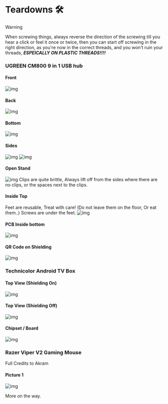 # Teardowns 🛠

> [!WARNING]
> When screwing things, always reverse the direction of the screwing till you hear a click or feel it once or twice, then you can start off screwing in the right direction, as you're now in the correct threads, and you won't ruin your threads, ***ESPEICALLY ON PLASTIC THREADS!!!!***

### UGREEN **CM800** 9 in 1 USB hub
<!--tabs:start-->
#### Front
![img](teardownMedia/cm800_9in1/closed-front.jpg)

#### Back
![img](teardownMedia/cm800_9in1/closed-back.jpg)

#### Bottom
![img](teardownMedia/cm800_9in1/bottom.jpg)

#### Sides
![img](teardownMedia/cm800_9in1/sd-side.jpg)
![img](teardownMedia/cm800_9in1/usb.jpg)

#### Open Stand
![img](teardownMedia/cm800_9in1/open-stand.jpg)
Clips are quite brittle, Always lift off from the sides where there are no clips, or the spaces next to the clips.

#### Inside Top
Feet are reusable, Treat with care! (Do not leave them on the floor, Or eat them..)
Screws are under the feet.
![img](teardownMedia/cm800_9in1/inside-top.jpg)

#### PCB Inside bottom
![img](teardownMedia/cm800_9in1/pcb-out-bottom-side.jpg)

#### QR Code on Shielding
![img](teardownMedia/cm800_9in1/qr-code.jpg)
<!--tabs:end -->




### Technicolor Android TV Box
<!-- tabs:start -->

#### **Top View (Shielding On)**

![img](teardownMedia/technicolor_android_tv/technicolor_shield_on.jpg)

#### **Top View (Shielding Off)**

![img](teardownMedia/technicolor_android_tv/technicolor_shielding_off_topview.jpg)

#### **Chipset / Board**

![img](teardownMedia/technicolor_android_tv/technicolor_chipset.jpg)

<!-- tabs:end -->


### Razer Viper V2 Gaming Mouse
Full Credits to Akram
<!-- tabs:start -->

#### **Picture 1**

![img](teardownMedia/RazerViperV2/RVV2.png)


<!-- tabs:end -->


More on the way.